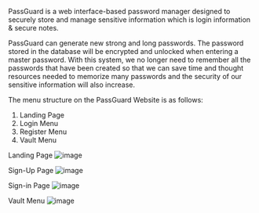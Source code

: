 PassGuard is a web interface-based password manager designed to securely store and manage sensitive information which is login information & secure notes.

PassGuard can generate new strong and long passwords. The password stored in the database will be encrypted and unlocked when entering a master password. With this system, we no longer need to remember all the passwords that have been created so that we can save time and thought resources needed to memorize many passwords and the security of our sensitive information will also increase.

The menu structure on the PassGuard Website is as follows: 
1. Landing Page  
2. Login Menu 
3. Register Menu  
4. Vault Menu

Landing Page
![image](https://github.com/user-attachments/assets/d8c83b01-5ade-4ba0-ba6e-c6fab454c182)

Sign-Up Page
![image](https://github.com/user-attachments/assets/05205df3-a580-49ba-bea1-06fead40b625)

Sign-in Page
![image](https://github.com/user-attachments/assets/f7e5bedd-aa4a-4111-9c17-a003b7b8c5fd)

Vault Menu
![image](https://github.com/user-attachments/assets/033208ae-df3a-4e43-89af-02adef4a5911)
